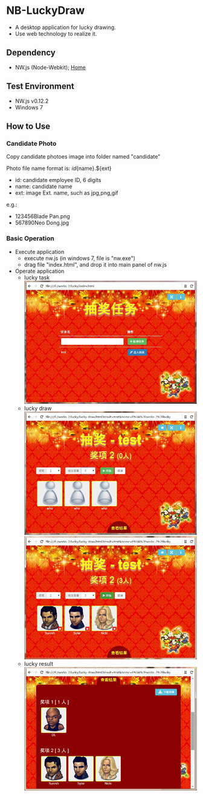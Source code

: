 NB-LuckyDraw
==============
* A desktop application for lucky drawing.
* Use web technology to realize it.

Dependency
--------------
* NW.js (Node-Webkit); [Home](http://nwjs.io/ "go to nwjs home page")

Test Environment
--------------
* NW.js v0.12.2
* Windows 7

How to Use
--------------
### Candidate Photo
Copy candidate photoes image into folder named "candidate"

Photo file name format is: ${id}${name}.${ext}

* id: candidate employee ID, 6 digits
* name: candidate name
* ext: image Ext. name, such as jpg,png,gif

e.g.:

* 123456Blade Pan.png
* 567890Neo Dong.jpg

### Basic Operation
* Execute application
    * execute nw.js (in windows 7, file is "nw.exe")
    * drag file "index.html", and drop it into main panel of nw.js
* Operate application
    * lucky task
    ![](https://raw.githubusercontent.com/panfeng-pf/NB-LuckyDraw/master/snapshot/task.jpg)
    * lucky draw
    ![](https://raw.githubusercontent.com/panfeng-pf/NB-LuckyDraw/master/snapshot/draw-1.jpg)
    ![](https://raw.githubusercontent.com/panfeng-pf/NB-LuckyDraw/master/snapshot/draw-2.jpg)
    * lucky result
    ![](https://raw.githubusercontent.com/panfeng-pf/NB-LuckyDraw/master/snapshot/result.jpg)

